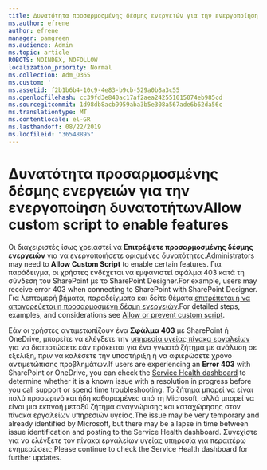 ```yaml
---
title: Δυνατότητα προσαρμοσμένης δέσμης ενεργειών για την ενεργοποίηση δυνατοτήτων
ms.author: efrene
author: efrene
manager: pamgreen
ms.audience: Admin
ms.topic: article
ROBOTS: NOINDEX, NOFOLLOW
localization_priority: Normal
ms.collection: Adm_O365
ms.custom: ''
ms.assetid: f2b1b6b4-10c9-4e83-b9cb-529a0b8a3c55
ms.openlocfilehash: cc39fd3e840ac17af2aea242551015074eb985cd
ms.sourcegitcommit: 1d98db8acb9959aba3b5e308a567ade6b62da56c
ms.translationtype: MT
ms.contentlocale: el-GR
ms.lasthandoff: 08/22/2019
ms.locfileid: "36548895"
---
```

# <a name="allow-custom-script-to-enable-features"></a><span data-ttu-id="2b643-102">Δυνατότητα προσαρμοσμένης δέσμης ενεργειών για την ενεργοποίηση δυνατοτήτων</span><span class="sxs-lookup"><span data-stu-id="2b643-102">Allow custom script to enable features</span></span>

<span data-ttu-id="2b643-103">Οι διαχειριστές ίσως χρειαστεί να **Επιτρέψετε προσαρμοσμένης δέσμης ενεργειών** για να ενεργοποιήσετε ορισμένες δυνατότητες.</span><span class="sxs-lookup"><span data-stu-id="2b643-103">Administrators may need to **Allow Custom Script** to enable certain features.</span></span> <span data-ttu-id="2b643-104">Για παράδειγμα, οι χρήστες ενδέχεται να εμφανιστεί σφάλμα 403 κατά τη σύνδεση του SharePoint με το SharePoint Designer.</span><span class="sxs-lookup"><span data-stu-id="2b643-104">For example, users may receive error 403 when connecting to SharePoint with SharePoint Designer.</span></span> <span data-ttu-id="2b643-105">Για λεπτομερή βήματα, παραδείγματα και δείτε θέματα [επιτρέπεται ή να απαγορεύεται η προσαρμοσμένη δέσμη ενεργειών](https://docs.microsoft.com/sharepoint/allow-or-prevent-custom-script).</span><span class="sxs-lookup"><span data-stu-id="2b643-105">For detailed steps, examples, and considerations see [Allow or prevent custom script](https://docs.microsoft.com/sharepoint/allow-or-prevent-custom-script).</span></span>

<span data-ttu-id="2b643-106">Εάν οι χρήστες αντιμετωπίζουν ένα **Σφάλμα 403** με SharePoint ή OneDrive, μπορείτε να ελέγξετε την [υπηρεσία υγείας πίνακα εργαλείων](https://admin.microsoft.com/AdminPortal/Home#/servicehealth) για να διαπιστώσετε εάν πρόκειται για ένα γνωστό ζήτημα με ανάλυση σε εξέλιξη, πριν να καλέσετε την υποστήριξη ή να αφιερώσετε χρόνο αντιμετώπισης προβλημάτων.</span><span class="sxs-lookup"><span data-stu-id="2b643-106">If users are experiencing an **Error 403** with SharePoint or OneDrive, you can check the [Service Health dashboard](https://admin.microsoft.com/AdminPortal/Home#/servicehealth) to determine whether it is a known issue with a resolution in progress before you call support or spend time troubleshooting.</span></span> <span data-ttu-id="2b643-107">Το ζήτημα μπορεί να είναι πολύ προσωρινό και ήδη καθορισμένες από τη Microsoft, αλλά μπορεί να είναι μια εκπνοή μεταξύ ζήτημα αναγνώρισης και καταχώρησης στον πίνακα εργαλείων υπηρεσιών υγείας.</span><span class="sxs-lookup"><span data-stu-id="2b643-107">The issue may be very temporary and already identified by Microsoft, but there may be a lapse in time between issue identification and posting to the Service Health dashboard.</span></span> <span data-ttu-id="2b643-108">Συνεχίστε για να ελέγξετε τον πίνακα εργαλείων υγείας υπηρεσία για περαιτέρω ενημερώσεις.</span><span class="sxs-lookup"><span data-stu-id="2b643-108">Please continue to check the Service Health dashboard for further updates.</span></span>

